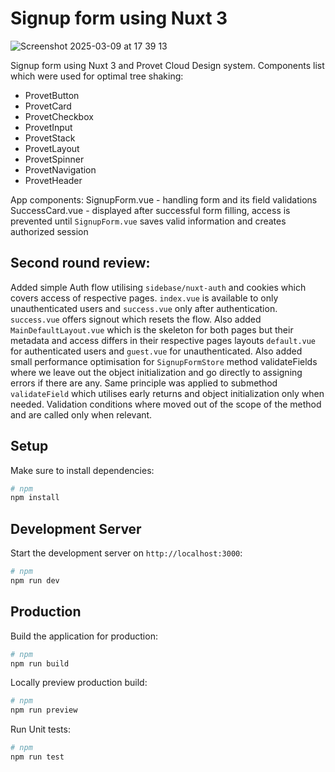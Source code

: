 # Signup form using Nuxt 3

![Screenshot 2025-03-09 at 17 39 13](https://github.com/user-attachments/assets/3820b726-1274-465a-a8b8-cde0278ae639)

Signup form using Nuxt 3 and Provet Cloud Design system.
Components list which were used for optimal tree shaking:
- ProvetButton
- ProvetCard
- ProvetCheckbox
- ProvetInput
- ProvetStack
- ProvetLayout
- ProvetSpinner
- ProvetNavigation
- ProvetHeader

App components:
SignupForm.vue - handling form and its field validations
SuccessCard.vue - displayed after successful form filling, access is prevented until `SignupForm.vue` saves valid information and creates authorized session

## Second round review: 
Added simple Auth flow utilising `sidebase/nuxt-auth` and cookies which covers access of respective pages. `index.vue` is available to only unauthenticated users and `success.vue` only after authentication. `success.vue` offers signout which resets the flow. Also added `MainDefaultLayout.vue` which is the skeleton for both pages but their metadata and access differs in their respective pages layouts `default.vue` for authenticated users and `guest.vue` for unauthenticated. Also added small performance optimisation for `SignupFormStore` method validateFields where we leave out the object initialization and go directly to assigning errors if there are any. Same principle was applied to submethod `validateField` which utilises early returns and object initialization only when needed. Validation conditions where moved out of the scope of the method and are called only when relevant.


## Setup

Make sure to install dependencies:

```bash
# npm
npm install
```

## Development Server

Start the development server on `http://localhost:3000`:

```bash
# npm
npm run dev
```

## Production

Build the application for production:

```bash
# npm
npm run build
```

Locally preview production build:

```bash
# npm
npm run preview
```

Run Unit tests:

```bash
# npm
npm run test
```
